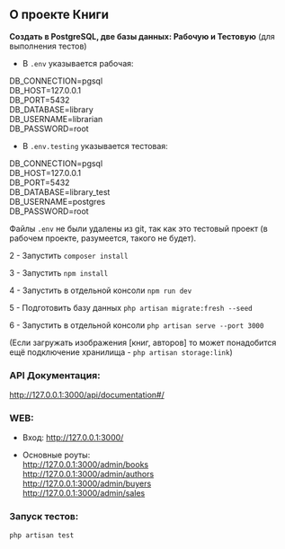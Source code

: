 
## О проекте Книги

**Создать в PostgreSQL, две базы данных: Рабочую и Тестовую** (для выполнения тестов)

- В `.env` указывается рабочая:

DB_CONNECTION=pgsql<br>
DB_HOST=127.0.0.1<br>
DB_PORT=5432<br>
DB_DATABASE=library<br>
DB_USERNAME=librarian<br>
DB_PASSWORD=root<br>

- В `.env.testing` указывается тестовая:

DB_CONNECTION=pgsql <br>
DB_HOST=127.0.0.1<br>
DB_PORT=5432<br>
DB_DATABASE=library_test<br>
DB_USERNAME=postgres<br>
DB_PASSWORD=root<br>

Файлы `.env` не были удалены из git, так как это тестовый проект (в рабочем проекте, разумеется, такого не будет).

2 - Запустить `composer install`

3 - Запустить `npm install`

4 - Запустить в отдельной консоли `npm run dev`

5 - Подготовить базу данных `php artisan migrate:fresh --seed`

6 - Запустить в отдельной консоли `php artisan serve --port 3000`

(Если загружать изображения [книг, авторов] то может понадобится ещё подключение хранилища - `php artisan storage:link`)

### API Документация:
http://127.0.0.1:3000/api/documentation#/

### WEB:
- Вход:
http://127.0.0.1:3000/

- Основные роуты:<br>
http://127.0.0.1:3000/admin/books <br>
http://127.0.0.1:3000/admin/authors <br>
http://127.0.0.1:3000/admin/buyers <br>
http://127.0.0.1:3000/admin/sales <br>

### Запуск тестов:
`php artisan test`
